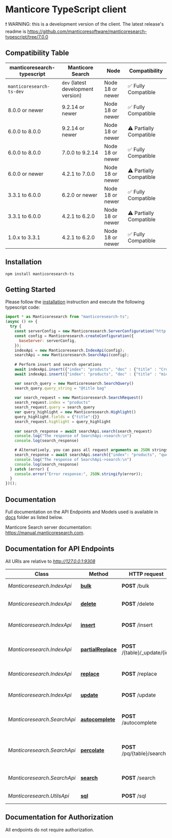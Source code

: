 # Manticore TypeScript client

❗ WARNING: this is a development version of the client. The latest release's readme is https://github.com/manticoresoftware/manticoresearch-typescript/tree/7.0.0

## Compatibility Table

| **manticoresearch-typescript** | **Manticore Search**                | **Node**            | **Compatibility**      |
| ------------------------------ | ----------------------------------- | ------------------- | -----------------------|
| `manticoresearch-ts-dev`       | `dev` (latest development version)  | Node 18 or newer    | ✅ Fully Compatible    |
| 8.0.0 or newer                 | 9.2.14 or newer                     | Node 18 or newer    | ✅ Fully Compatible    |
| 6.0.0 to 8.0.0                 | 9.2.14 or newer                     | Node 18 or newer    | ⚠️ Partially Compatible|
| 6.0.0 to 8.0.0                 | 7.0.0 to 9.2.14                     | Node 18 or newer    | ✅ Fully Compatible    |
| 6.0.0 or newer                 | 4.2.1 to 7.0.0                      | Node 18 or newer    | ⚠️ Partially Compatible|
| 3.3.1 to 6.0.0                 | 6.2.0 or newer                      | Node 18 or newer    | ✅ Fully Compatible    |
| 3.3.1 to 6.0.0                 | 4.2.1 to 6.2.0                      | Node 18 or newer    | ⚠️ Partially Compatible|
| 1.0.x to 3.3.1                 | 4.2.1 to 6.2.0                      | Node 18 or newer    | ✅ Fully Compatible    |

## Installation

```shell
npm install manticoresearch-ts 
```

## Getting Started

Please follow the [installation](#installation) instruction and execute the following typescript code:

```javascript
import * as Manticoresearch from "manticoresearch-ts";
(async () => {
  try {
    const serverConfig = new Manticoresearch.ServerConfiguration("http://localhost:9308", {})
    const config = Manticoresearch.createConfiguration({
      baseServer: serverConfig,
    });
    indexApi = new Manticoresearch.IndexApi(config);
    searchApi = new Manticoresearch.SearchApi(config);
  
    # Perform insert and search operations
    await indexApi.insert({"index": "products", "doc" : {"title" : "Crossbody Bag with Tassel", "price" : 19.85}});
    await indexApi.insert({"index": "products", "doc" : {"title" : "microfiber sheet set", "price" : 19.99}});

    var search_query = new Manticoresearch.SearchQuery()
    search_query.query_string = "@title bag"
      
    var search_request = new Manticoresearch.SearchRequest()
    search_request.index = "products"
    search_request.query = search_query
    var query_highlight = new Manticoresearch.Highlight()
    query_highlight.fields = {"title":{}}
    search_request.highlight = query_highlight
  
    var search_response = await searchApi.search(search_request)
    console.log("The response of SearchApi->search:\n")    
    console.log(search_response)

    # Alternatively, you can pass all request arguments as JSON strings
    search_response = await searchApi.search({"index": "products", "query": {"query_string": "@title bag"}, "highlight": {"fields": ["title"]}});
    console.log("The response of SearchApi->search:\n")    
    console.log(search_response)
  } catch (error) {
    console.error("Error response:", JSON.stringify(error));
  }
})();
```

## Documentation

Full documentation on the API Endpoints and Models used is available in [docs](https://github.com/manticoresoftware/manticoresearch-typescript/tree/7.0.0/docs) folder as listed below.

Manticore Search server documentation: https://manual.manticoresearch.com.

## Documentation for API Endpoints

All URIs are relative to *http://127.0.0.1:9308*

Class | Method | HTTP request | Description
------------ | ------------- | ------------- | -------------
_Manticoresearch.IndexApi_ | [**bulk**](./IndexApi.md#bulk) | **POST** /bulk | Bulk table operations
_Manticoresearch.IndexApi_ | [**delete**](./IndexApi.md#delete) | **POST** /delete | Delete a document in a table
_Manticoresearch.IndexApi_ | [**insert**](./IndexApi.md#insert) | **POST** /insert | Create a new document in a table
_Manticoresearch.IndexApi_ | [**partialReplace**](./IndexApi.md#partialReplace) | **POST** /{table}/_update/{id} | Partially replaces a document in a table
_Manticoresearch.IndexApi_ | [**replace**](./IndexApi.md#replace) | **POST** /replace | Replace new document in a table
_Manticoresearch.IndexApi_ | [**update**](./IndexApi.md#update) | **POST** /update | Update a document in a table
_Manticoresearch.SearchApi_ | [**autocomplete**](./SearchApi.md#autocomplete) | **POST** /autocomplete | Performs an autocomplete search on a table
_Manticoresearch.SearchApi_ | [**percolate**](./SearchApi.md#percolate) | **POST** /pq/{table}/search | Perform reverse search on a percolate table
_Manticoresearch.SearchApi_ | [**search**](./SearchApi.md#search) | **POST** /search | Performs a search on a table
_Manticoresearch.UtilsApi_ | [**sql**](./UtilsApi.md#sql) | **POST** /sql | Perform SQL requests


## Documentation for Authorization

All endpoints do not require authorization.
